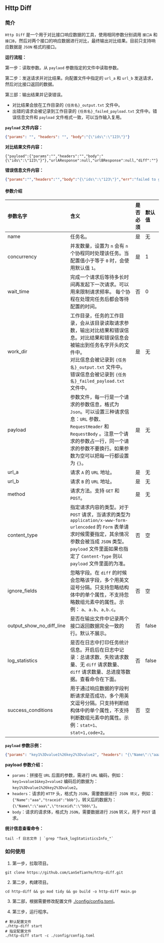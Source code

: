 ## Http Diff

### 简介

`Http Diff` 是一个用于对比接口响应数据的工具，使用相同参数分别调用 `接口A` 和 `接口B`，然后对两个接口的响应数据进行对比，最终输出对比结果。目前只支持响应数据是 `JSON` 格式的接口。

**运行流程：**

第一步：读取参数。从 `paylaod` 参数指定的文件中读取参数。

第二步：发送请求并对比结果。向配置文件中指定的 `url_a` 和 `url_b` 发送请求，然后对比接口返回的数据。

第三部：输出结果并记录错误。

* 对比结果会放在工作目录的 `{任务名}_output.txt` 文件中。
* 出错的请求会被记录到工作目录的 `{任务名}_failed_payload.txt` 文件中。错误信息文件和 `payload` 文件格式一致，可以当作输入复用。

**`payload` 文件内容：**

```json
{"params": "", "headers": "", "body":"{\"ids\":\"123\"}"}
```

**对比结果文件内容：**

```
{"payload":{"params":"","headers":"","body":"{\"ids\":\"123\"}"},"urlAResponse":null,"urlBResponse":null,"diff":""}
```

**错误信息文件内容：**

```json
{"params":"","headers":"","body":"{\"ids\":\"123\"}","err":"failed to get response: error when dialing 127.0.0.1:8080: dial tcp4 127.0.0.1:8080: connect: connection refused; error when dialing 127.0.0.1:8080: dial tcp4 127.0.0.1:8080: connect: connection refused"}
```

#### 参数介绍


|参数名字|含义|是否必须|默认值|
|:----|:----|:----|:----|
|name|任务名。|是|无|
|concurrency|并发数量，设置为 `n` 会有 `n` 个协程同时处理该任务。当配置值小于等于 `0` 时，会使用默认值 `1`。|是|1|
|wait_time|完成一个请求后等待多长时间再发起下一次请求。可以用来限制请求频率。 每个协程在处理完任务后都会等待配置的时间。|否|0|
|work_dir|工作目录，任务的工作目录，会从该目录读取请求参数，输出对比结果和错误信息。对比结果和错误信息会被输出到任务名字开头的文件中。<br>对比信息会被记录到 `{任务名}_output.txt` 文件中。<br>错误信息会被记录到 `{任务名}_failed_payload.txt` 文件中。|是|无|
|payload|参数文件，每一行是一个请求的参数信息，格式为 `Json`。可以设置三种请求信息：`URL` 参数、`RequestHeader` 和 `RequestBody` 。注意一个请求的参数占一行，同一个请求的参数不要换行。如果参数为空可以把每一行都设置为 `{}`。|是|无|
|url_a|请求 `A` 的 `URL` 地址。|是|无|
|url_b|请求 `B` 的 `URL` 地址。|是|无|
|method|请求方法。支持 `GET` 和 `POST`。|是|无|
|content_type|指定请求内容的类型。对于 `POST` 请求，当请求的类型为 `application/x-www-form-urlencoded` 的 `Form` 表单请求时候需要指定，其余情况参数会被当成 `JSON` 类型。`payload` 文件里面如果也指定了 `Content-Type` 则以 `payload` 文件里面的为准。|否|空|
|ignore_fields|忽略字段。在 `diff` 的时候会忽略该字段，多个用英文逗号分隔。只支持忽略结构体中的单个属性，不支持忽略数组元素中的属性。示例： `a`、`a.b`、`a,b.c`。|否|空|
|output_show_no_diff_line|是否在输出文件中记录两个接口返回数据完全一致的行。默认不展示。|否|false|
|log_statistics|是否在日志中打印任务统计信息。开启后在日志中记录：总请求数、失败请求数量、无 `diff` 请求数量、`diff` 请求数量、总进度等数据。查看命令在下面。|否|false|
|success_conditions|用于通过响应数据的字段判断请求是否成功，多个用英文逗号分隔。只支持判断结构体中的单个属性，不支持判断数组元素中的属性。示例：`stat=1`、`stat=1,code=2`。|否|空|

**`payload` 参数示例：**

```json
{"params": "key1%3Dvalue1%26key2%3Dvalue2", "headers": "{\"Name\":\"aaa\",\"traceid\":\"bbb\"}", "body":"{\"ids\":\"123\",\"userId\":\"456\"}"}
```

**payload 参数介绍：**

* `params`：拼接在 `URL` 后面的参数，需进行 `URL` 编码，例如：`key1=value1&key2=value2` 编码后的数据为：`key1%3Dvalue1%26key2%3Dvalue2`。
* `headers`：请求的 `HTTP` 头，格式为 `JSON`，需要数据进行` JSON 转义`，例如：`{"Name":"aaa","traceid":"bbb"}`，转义后的数据为：`{\"Name\":\"aaa\",\"traceid\":\"bbb\"}`。
* `body`：请求的请求体，格式为 `JSON`，需要数据进行 `JSON` 转义，用于 `POST` 请求。

**统计信息查看命令：**

```shell
tail -f 日志文件 | `grep "Task_logStatisticsInfo_"`
```



### 如何使用

1. 第一步，拉取项目。

```shell
git clone https://github.com/LanSeTianYe/http-diff.git
```

2. 第二步，构建项目。

```shell
cd http-diff && go mod tidy && go build -o http-diff main.go
```

3. 第二部，根据需要修改配置文件 [./config/config.toml](./config/config.toml)。


4. 第三步，运行程序。

```shell
# 默认配置文件
./http-diff start
# 指定配置文件
./http-diff start -c ./config/config.toml
```

